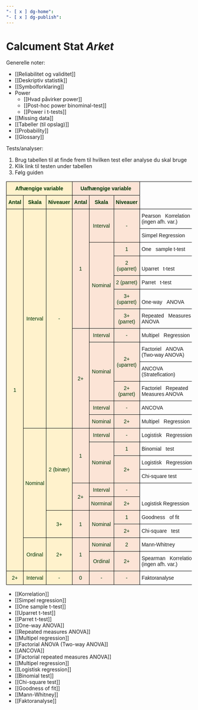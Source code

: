 ```yaml
---
"- [ x ] dg-home": 
"- [ x ] dg-publish":
---
```

# Calcument Stat *Arket*
Generelle noter:
- [[Reliabilitet og validitet]]
- [[Deskriptiv statistik]]
- [[Symbolforklaring]]
- Power
	- [[Hvad påvirker power]]
	- [[Post-hoc power binominal-test]]
	- [[Power i t-tests]]
- [[Missing data]]
- [[Tabeller (til opslag)]]
- [[Probability]]
- [[Glossary]]

Tests/analyser:
1. Brug tabellen til at finde frem til hvilken test eller analyse du skal bruge
2. Klik link til testen under tabellen
3. Følg guiden

<style type="text/css">
.tg  {border-collapse:collapse;border-spacing:0;}
.tg td{border-color:black;border-style:solid;border-width:1px;font-family:Arial, sans-serif;font-size:14px;
  overflow:hidden;padding:10px 5px;word-break:normal;}
.tg th{border-color:black;border-style:solid;border-width:1px;font-family:Arial, sans-serif;font-size:14px;
  font-weight:normal;overflow:hidden;padding:10px 5px;word-break:normal;}
.tg .tg-1esv{background-color:#FFF2CC;color:#030;text-align:center;vertical-align:middle}
.tg .tg-baqh{text-align:center;vertical-align:top}
.tg .tg-cdrx{background-color:#FCE4D6;color:#030;text-align:center;vertical-align:middle}
.tg .tg-ysma{background-color:#FFF2CC;color:#030;font-weight:bold;text-align:center;vertical-align:middle}
.tg .tg-ntn8{background-color:#FCE4D6;color:#030;font-weight:bold;text-align:center;vertical-align:middle}
.tg .tg-7zrl{text-align:left;vertical-align:bottom}
</style>
<table class="tg"><thead>
  <tr>
    <th class="tg-ysma" colspan="3">Afhængige variable</th>
    <th class="tg-ntn8" colspan="3">Uafhængige variable</th>
    <th class="tg-baqh" colspan="2" rowspan="2">  <br> </th>
  </tr>
  <tr>
    <th class="tg-ysma">Antal</th>
    <th class="tg-ysma">Skala</th>
    <th class="tg-ysma">Niveauer</th>
    <th class="tg-ntn8">Antal</th>
    <th class="tg-ntn8">Skala</th>
    <th class="tg-ntn8">Niveauer</th>
  </tr></thead>
<tbody>
  <tr>
    <td class="tg-1esv" rowspan="23">1</td>
    <td class="tg-1esv" rowspan="13">Interval</td>
    <td class="tg-1esv" rowspan="13">-</td>
    <td class="tg-cdrx" rowspan="7">1</td>
    <td class="tg-cdrx" rowspan="2">Interval</td>
    <td class="tg-cdrx" rowspan="2">-</td>
    <td class="tg-7zrl" colspan="2">Pearson&nbsp;&nbsp;&nbsp;Korrelation (ingen afh. var.)</td>
  </tr>
  <tr>
    <td class="tg-7zrl" colspan="2">Simpel Regression</td>
  </tr>
  <tr>
    <td class="tg-cdrx" rowspan="5">Nominal</td>
    <td class="tg-cdrx">1</td>
    <td class="tg-7zrl" colspan="2">One&nbsp;&nbsp;&nbsp;sample t-test</td>
  </tr>
  <tr>
    <td class="tg-cdrx">2 (uparret)</td>
    <td class="tg-7zrl" colspan="2">Uparret&nbsp;&nbsp;&nbsp;t-test</td>
  </tr>
  <tr>
    <td class="tg-cdrx">2 (parret)</td>
    <td class="tg-7zrl" colspan="2">Parret&nbsp;&nbsp;&nbsp;t-test</td>
  </tr>
  <tr>
    <td class="tg-cdrx">3+ (uparret)</td>
    <td class="tg-7zrl" colspan="2">One-way&nbsp;&nbsp;&nbsp;ANOVA</td>
  </tr>
  <tr>
    <td class="tg-cdrx">3+ (parret)</td>
    <td class="tg-7zrl" colspan="2">Repeated&nbsp;&nbsp;&nbsp;Measures ANOVA</td>
  </tr>
  <tr>
    <td class="tg-cdrx" rowspan="6">2+</td>
    <td class="tg-cdrx">Interval</td>
    <td class="tg-cdrx">-</td>
    <td class="tg-7zrl" colspan="2">Multipel&nbsp;&nbsp;&nbsp;Regression</td>
  </tr>
  <tr>
    <td class="tg-cdrx" rowspan="3">Nominal</td>
    <td class="tg-cdrx" rowspan="2">2+ (uparret)</td>
    <td class="tg-7zrl" colspan="2">Factoriel&nbsp;&nbsp;&nbsp;ANOVA (Two-way ANOVA)</td>
  </tr>
  <tr>
    <td class="tg-7zrl" colspan="2">ANCOVA (Stratefication)</td>
  </tr>
  <tr>
    <td class="tg-cdrx">2+ (parret)</td>
    <td class="tg-7zrl" colspan="2">Factoriel&nbsp;&nbsp;&nbsp;Repeated Measures ANOVA</td>
  </tr>
  <tr>
    <td class="tg-cdrx">Interval</td>
    <td class="tg-cdrx">-</td>
    <td class="tg-7zrl" colspan="2">ANCOVA</td>
  </tr>
  <tr>
    <td class="tg-cdrx">Nominal</td>
    <td class="tg-cdrx">2+</td>
    <td class="tg-7zrl" colspan="2">Multipel&nbsp;&nbsp;&nbsp;Regression</td>
  </tr>
  <tr>
    <td class="tg-1esv" rowspan="8">Nominal</td>
    <td class="tg-1esv" rowspan="6">2 (binær)</td>
    <td class="tg-cdrx" rowspan="4">1</td>
    <td class="tg-cdrx">Interval</td>
    <td class="tg-cdrx">-</td>
    <td class="tg-7zrl" colspan="2">Logistisk&nbsp;&nbsp;&nbsp;Regression</td>
  </tr>
  <tr>
    <td class="tg-cdrx" rowspan="3">Nominal</td>
    <td class="tg-cdrx">1</td>
    <td class="tg-7zrl" colspan="2">Binomial&nbsp;&nbsp;&nbsp;test</td>
  </tr>
  <tr>
    <td class="tg-cdrx" rowspan="2">2+</td>
    <td class="tg-7zrl" colspan="2">Logistisk&nbsp;&nbsp;&nbsp;Regression</td>
  </tr>
  <tr>
    <td class="tg-7zrl" colspan="2">Chi-square test</td>
  </tr>
  <tr>
    <td class="tg-cdrx" rowspan="2">2+</td>
    <td class="tg-cdrx">Interval</td>
    <td class="tg-cdrx">-</td>
    <td class="tg-7zrl" colspan="2" rowspan="2">Logistisk Regression</td>
  </tr>
  <tr>
    <td class="tg-cdrx">Norminal</td>
    <td class="tg-cdrx">2+</td>
  </tr>
  <tr>
    <td class="tg-1esv" rowspan="2">3+</td>
    <td class="tg-cdrx" rowspan="2">1</td>
    <td class="tg-cdrx" rowspan="2">Nominal</td>
    <td class="tg-cdrx">1</td>
    <td class="tg-7zrl" colspan="2">Goodness&nbsp;&nbsp;&nbsp;of fit</td>
  </tr>
  <tr>
    <td class="tg-cdrx">2+</td>
    <td class="tg-7zrl" colspan="2">Chi-square&nbsp;&nbsp;&nbsp;test</td>
  </tr>
  <tr>
    <td class="tg-1esv" rowspan="2">Ordinal</td>
    <td class="tg-1esv" rowspan="2">2+</td>
    <td class="tg-cdrx" rowspan="2">1</td>
    <td class="tg-cdrx">Nominal</td>
    <td class="tg-cdrx">2</td>
    <td class="tg-7zrl" colspan="2">Mann-Whitney</td>
  </tr>
  <tr>
    <td class="tg-cdrx">Ordinal</td>
    <td class="tg-cdrx">2+</td>
    <td class="tg-7zrl" colspan="2">Spearman&nbsp;&nbsp;&nbsp;Korrelation (ingen afh. var.)</td>
  </tr>
  <tr>
    <td class="tg-1esv">2+</td>
    <td class="tg-1esv">Interval</td>
    <td class="tg-1esv">-</td>
    <td class="tg-cdrx">0</td>
    <td class="tg-cdrx">-</td>
    <td class="tg-cdrx">-</td>
    <td class="tg-7zrl" colspan="2">Faktoranalyse</td>
  </tr>
</tbody></table>


- [[Korrelation]]
- [[Simpel regression]]
- [[One sample t-test]]
- [[Uparret t-test]]
- [[Parret t-test]]
- [[One-way ANOVA]]
- [[Repeated measures ANOVA]]
- [[Multipel regression]]
- [[Factorial ANOVA (Two-way ANOVA]]
- [[ANCOVA]]
- [[Factorial repeated measures ANOVA]]
- [[Multipel regression]]
- [[Logistisk regression]]
- [[Binomial test]]
- [[Chi-square test]]
- [[Goodness of fit]]
- [[Mann-Whitney]]
- [[Faktoranalyse]]